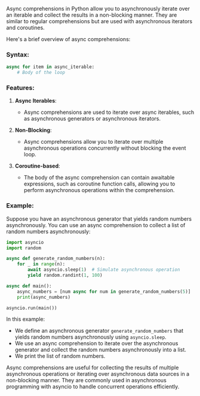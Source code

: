 Async comprehensions in Python allow you to asynchronously iterate over an iterable and collect the results in a non-blocking manner. They are similar to regular comprehensions but are used with asynchronous iterators and coroutines.

Here's a brief overview of async comprehensions:

### Syntax:
```python
async for item in async_iterable:
    # Body of the loop
```

### Features:
1. **Async Iterables**:
   - Async comprehensions are used to iterate over async iterables, such as asynchronous generators or asynchronous iterators.

2. **Non-Blocking**:
   - Async comprehensions allow you to iterate over multiple asynchronous operations concurrently without blocking the event loop.

3. **Coroutine-based**:
   - The body of the async comprehension can contain awaitable expressions, such as coroutine function calls, allowing you to perform asynchronous operations within the comprehension.

### Example:
Suppose you have an asynchronous generator that yields random numbers asynchronously. You can use an async comprehension to collect a list of random numbers asynchronously:

```python
import asyncio
import random

async def generate_random_numbers(n):
    for _ in range(n):
        await asyncio.sleep(1)  # Simulate asynchronous operation
        yield random.randint(1, 100)

async def main():
    async_numbers = [num async for num in generate_random_numbers(5)]
    print(async_numbers)

asyncio.run(main())
```

In this example:
- We define an asynchronous generator `generate_random_numbers` that yields random numbers asynchronously using `asyncio.sleep`.
- We use an async comprehension to iterate over the asynchronous generator and collect the random numbers asynchronously into a list.
- We print the list of random numbers.

Async comprehensions are useful for collecting the results of multiple asynchronous operations or iterating over asynchronous data sources in a non-blocking manner. They are commonly used in asynchronous programming with asyncio to handle concurrent operations efficiently.
